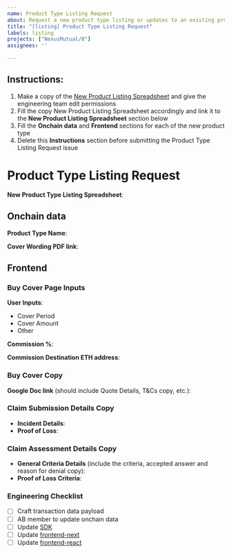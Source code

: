 ```yaml
---
name: Product Type Listing Request
about: Request a new product type listing or updates to an existing product type.
title: "[listing] Product Type Listing Request"
labels: listing
projects: ["NexusMutual/8"]
assignees: ''

---
```


## Instructions:
1. Make a copy of the [New Product Listing Spreadsheet](https://docs.google.com/spreadsheets/d/1KugFl4qv9plCtFXfRgd5Ip0bXpAiZo6Yqm8CnWEBOUg/edit#gid=1512129648) and give the engineering team edit permissions
2. Fill the copy New Product Listing Spreadsheet accordingly and link it to the **New Product Listing Spreadsheet** section below
3. Fill the **Onchain data** and **Frontend** sections for each of the new product type
4. Delete this **Instructions** section before submitting the Product Type Listing Request issue

# Product Type Listing Request

**New Product Type Listing Spreadsheet**:

## Onchain data

**Product Type Name**:

**Cover Wording PDF link**:

## Frontend
### Buy Cover Page Inputs
**User Inputs**:
* Cover Period
* Cover Amount
* Other

**Commission %**:

**Commission Destination ETH address**:

### Buy Cover Copy
**Google Doc link** (should include Quote Details, T&Cs copy, etc.):

### Claim Submission Details Copy
* **Incident Details**:
* **Proof of Loss**:

### Claim Assessment Details Copy
* **General Criteria Details** (include the criteria, accepted answer and reason for denial copy):
* **Proof of Loss Criteria**:

### Engineering Checklist

- [ ] Craft transaction data payload
- [ ] AB member to update onchain data
- [ ] Update [SDK](https://github.com/NexusMutual/sdk)
- [ ] Update [frontend-next](https://github.com/NexusMutual/frontend-next)
- [ ] Update [frontend-react](https://github.com/NexusMutual/frontend-react)
